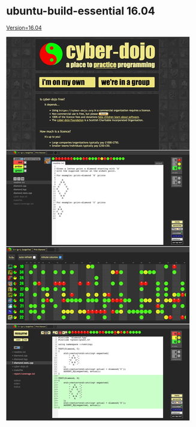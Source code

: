 
# ubuntu-build-essential 16.04

[Version=16.04](https://github.com/cyber-dojo-languages/ubuntu-build-essential-16.04/blob/master/check_version.sh)

![cyber-dojo.org home page](https://github.com/cyber-dojo/cyber-dojo/blob/master/shared/home_page_snapshot.png)
